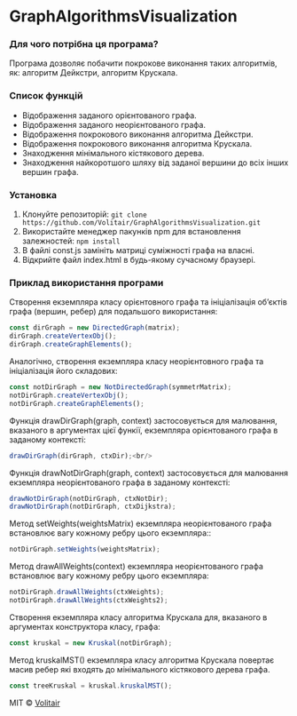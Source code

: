# GraphAlgorithmsVisualization

### Для чого потрібна ця програма?
Програма дозволяє побачити покрокове виконання таких алгоритмів, як: алгоритм Дейкстри, алгоритм Крускала.

### Список функцій
* Відображення заданого орієнтованого графа.
* Відображення заданого неорієнтованого графа.
* Відображення покрокового виконання алгоритма Дейкстри.
* Відображення покрокового виконання алгоритма Крускала.
* Знаходження мінімального кістякового дерева.
* Знаходження найкоротшого шляху від заданої вершини до всіх інших вершин графа.

### Установка
1. Клонуйте репозиторій:
`git clone https://github.com/Volitair/GraphAlgorithmsVisualization.git`
2. Використайте менеджер пакунків npm для встановлення залежностей:
`npm install`
3. В файлі const.js замініть матриці суміжності графа на власні.
4. Відкрийте файл index.html в будь-якому сучасному браузері.

### Приклад використання програми
Створення екземпляра класу орієнтовного графа та ініціалізація об’єктів графа (вершин, ребер) для подальшого використання:
<br/>
```js
const dirGraph = new DirectedGraph(matrix);
dirGraph.createVertexObj();
dirGraph.createGraphElements();
```

Аналогічно, створення екземпляра класу неорієнтовного графа та ініціалізація його складових:
<br/>
```js
const notDirGraph = new NotDirectedGraph(symmetrMatrix);
notDirGraph.createVertexObj();
notDirGraph.createGraphElements();
```

Функція drawDirGraph(graph, context) застосовується для малювання, вказаного в аргументах цієї функії, екземпляра 
орієнтованого графа в заданому контексті:<br/>
```js
drawDirGraph(dirGraph, ctxDir);<br/>
```

Функція drawNotDirGraph(graph, context) застосовується для малювання екземпляра неорієнтованого графа в заданому контексті:<br/>
```js
drawNotDirGraph(notDirGraph, ctxNotDir);
drawNotDirGraph(notDirGraph, ctxDijkstra);
```

Метод setWeights(weightsMatrix) екземпляра неорієнтованого графа встановлює вагу кожному ребру цього екземпляра::<br/>
```js
notDirGraph.setWeights(weightsMatrix);
```

Метод drawAllWeights(context) екземпляра неорієнтованого графа встановлює вагу кожному ребру цього екземпляра:<br/>
```js
notDirGraph.drawAllWeights(ctxWeights);
notDirGraph.drawAllWeights(ctxWeights2);
```

Створення екземпляра класу алгоритма Крускала для, вказаного в аргументах конструктора класу, графа:
```js
const kruskal = new Kruskal(notDirGraph);
```

Метод kruskalMST() екземпляра класу алгоритма Крускала повертає масив ребер які входять до мінімального кістякового дерева графа.<br/>
```js
const treeKruskal = kruskal.kruskalMST();
```

MIT © [Volitair](https://github.com/Volitair)

